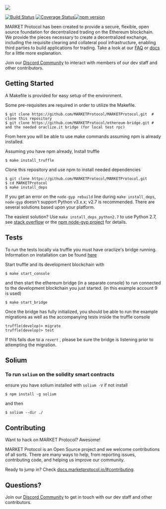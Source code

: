 <img src="https://github.com/MARKETProtocol/dApp/blob/master/src/img/MARKETProtocol-Light.png?raw=true" align="middle">


[![Build Status](https://travis-ci.org/MARKETProtocol/MARKETProtocol.svg?branch=master)](https://travis-ci.org/MARKETProtocol/MARKETProtocol) [![Coverage Status](https://coveralls.io/repos/github/MARKETProtocol/MARKETProtocol/badge.svg?branch=master&service=github)](https://coveralls.io/github/MARKETProtocol/MARKETProtocol?branch=master)[![npm version](https://badge.fury.io/js/market-solidity.svg)](https://badge.fury.io/js/market-solidity)

MARKET Protocol has been created to provide a secure, flexible, open source foundation for decentralized trading on the Ethereum blockchain. We provide the pieces necessary to create a decentralized exchange, including the requisite clearing and collateral pool infrastructure, enabling third parties to build applications for trading. Take a look at our [FAQ](https://docs.marketprotocol.io/#faq-general) or [docs](https://docs.marketprotocol.io) for a little more explanation.

Join our [Discord Community](https://marketprotocol.io/discord) to interact with members of our dev staff and other contributors.

## Getting Started

A Makefile is provided for easy setup of the environment.

Some pre-requisites are required in order to utilize the Makefile.

```
$ git clone https://github.com/MARKETProtocol/MARKETProtocol.git  # clone this repository
$ git clone https://github.com/MARKETProtocol/ethereum-bridge.git # and the needed oraclize.it bridge (for local test rpc)
```
From here you will be able to use make commands assuming npm is already installed.

Assuming you have npm already, Install truffle
```
$ make install_truffle
```

Clone this repository and use npm to install needed dependencies
```
$ git clone https://github.com/MARKETProtocol/MARKETProtocol.git
$ cd MARKETProtocol
$ make install_deps
```
If you get an error on the `node-gyp rebuild` line during `make install_deps`, `node-gyp` doesn't support Python v3.x.x; v2.7 is recommended. There are several solutions based upon your platform.

The easiest solution? Use `make install_deps_python2.7` to use Python 2.7, see [stack overflow](https://stackoverflow.com/questions/20454199/how-to-use-a-different-version-of-python-during-npm-install) or the [npm node-gyp project](https://github.com/nodejs/node-gyp) for details.



## Tests
To run the tests locally via truffle you must have oraclize's bridge
running. Information on installation can be found [here](https://github.com/MARKETProtocol/ethereum-bridge)

Start truffle and its development blockchain with
```
$ make start_console
```

and then start the ethereum bridge (in a separate console) to run connected
to the development blockchain you just started. (in this example account 9 is used)

```
$ make start_bridge
```

Once the bridge has fully initialized, you should be able to run the example migrations as well
as the accompanying tests inside the truffle console

```
truffle(develop)> migrate
truffle(develop)> test
```

If this fails due to a `revert` , please be sure the bridge is listening prior to attempting the migration.


## Solium

### To run `solium` on the solidity smart contracts
ensure you have solium installed with `solium -V` if not install
```
$ npm install -g solium
```
and then
```
$ solium --dir ./
```

## Contributing

Want to hack on MARKET Protocol? Awesome!

MARKET Protocol is an Open Source project and we welcome contributions of all sorts. There are many ways to help, from reporting issues, contributing code, and helping us improve our community.

Ready to jump in? Check [docs.marketprotocol.io/#contributing](https://docs.marketprotocol.io/#contributing).

## Questions?

Join our [Discord Community](https://marketprotocol.io/discord) to get in touch with our dev staff and other contributors.
